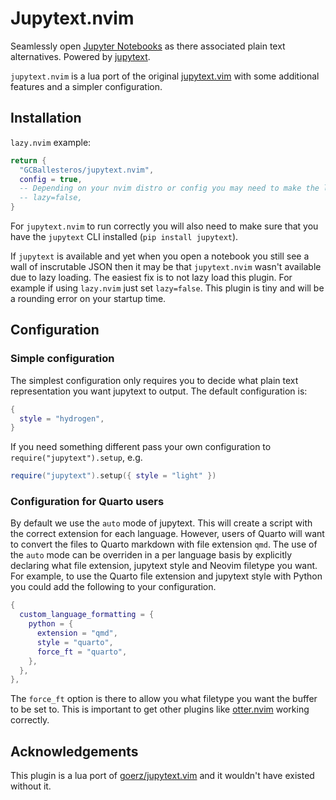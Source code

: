 # Jupytext.nvim

Seamlessly open [Jupyter Notebooks](http://jupyter.org) as there associated
plain text alternatives. Powered by [jupytext](https://www.github.com/mwouts/jupytext).

`jupytext.nvim` is a lua port of the original
[jupytext.vim](https://www.github.com/goerz/jupytext.vim) with some additional
features and a simpler configuration.

## Installation
`lazy.nvim` example:
```lua
return {
  "GCBallesteros/jupytext.nvim",
  config = true,
  -- Depending on your nvim distro or config you may need to make the loading not lazy
  -- lazy=false,
}
```


For `jupytext.nvim` to run correctly you will also need to make sure that you
have the `jupytext` CLI installed (`pip install jupytext`).

If `jupytext` is available and yet when you open a notebook you still see a wall
of inscrutable JSON then it may be that `jupytext.nvim` wasn't available due
to lazy loading. The easiest fix is to not lazy load this plugin. For example
if using `lazy.nvim` just set `lazy=false`. This plugin is tiny and will be a
rounding error on your startup time.

## Configuration

### Simple configuration

The simplest configuration only requires you to decide what plain text
representation you want jupytext to output. The default configuration is:

```lua
{
  style = "hydrogen",
}
```

If you need something different pass your own configuration to
`require("jupytext").setup`, e.g.

```lua
require("jupytext").setup({ style = "light" })

```

### Configuration for Quarto users

By default we use the `auto` mode of jupytext. This will create a script with
the correct extension for each language. However, users of Quarto will want to
convert the files to Quarto markdown with file extension `qmd`.  The use of the
`auto` mode can be overriden in a per language basis by explicitly declaring
what file extension, jupytext style and Neovim filetype you want. For example,
to use the Quarto file extension and jupytext style with Python you could add
the following to your configuration.

```lua
{
  custom_language_formatting = {
    python = {
      extension = "qmd",
      style = "quarto",
      force_ft = "quarto",
    },
  },
},
```

The `force_ft` option is there to allow you what filetype you want the buffer
to be set to. This is important to get other plugins like
[otter.nvim](https://github.com//otter.nvim) working correctly.


## Acknowledgements
This plugin is a lua port of [goerz/jupytext.vim](https://www.github.com/goerz/jupytext.vim) and it wouldn't have existed without it.
